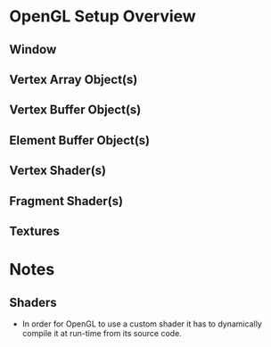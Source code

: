 # OpenGL Setup Overview

## Window

## Vertex Array Object(s)

## Vertex Buffer Object(s)

## Element Buffer Object(s)

## Vertex Shader(s)

## Fragment Shader(s)

## Textures

# Notes

## Shaders

- In order for OpenGL to use a custom shader it has to dynamically compile it at run-time from its source code. 




